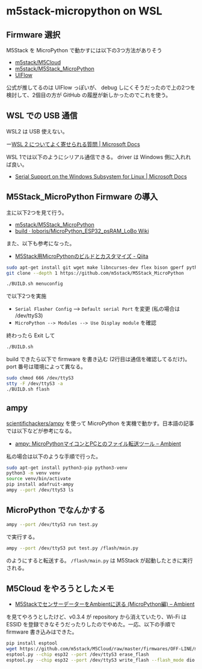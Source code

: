 # m5stack-micropython on WSL

## Firmware 選択

M5Stack を MicroPython で動かすには以下の3つ方法がありそう

- [m5stack/M5Cloud](https://github.com/m5stack/M5Cloud)
- [m5stack/M5Stack_MicroPython](https://github.com/m5stack/M5Stack_MicroPython)
- [UIFlow](https://m5stack.github.io/UIFlow_doc/ja/)

公式が推してるのは UIFlow っぽいが、 debug しにくそうだったので上の2つを検討して、2個目の方が GitHub の履歴が新しかったのでこれを使う。

## WSL での USB 通信

WSL2 は USB 使えない。

ー[WSL 2 についてよく寄せられる質問 | Microsoft Docs](https://docs.microsoft.com/ja-jp/windows/wsl/wsl2-faq#can-i-access-the-gpu-in-wsl-2-are-there-plans-to-increase-hardware-support)

WSL 1では以下のようにシリアル通信できる。 driver は Windows 側に入れれば良い。

- [Serial Support on the Windows Subsystem for Linux | Microsoft Docs](https://docs.microsoft.com/en-us/archive/blogs/wsl/serial-support-on-the-windows-subsystem-for-linux)


## M5Stack_MicroPython Firmware の導入


主に以下2つを見て行う。

- [m5stack/M5Stack_MicroPython](https://github.com/m5stack/M5Stack_MicroPython)
- [build · loboris/MicroPython_ESP32_psRAM_LoBo Wiki](https://github.com/loboris/MicroPython_ESP32_psRAM_LoBo/wiki/build)

また、以下も参考になった。

- [M5Stack用MicroPythonのビルドとカスタマイズ - Qiita](https://qiita.com/ciniml/items/1378d02bc14098b959ef)


```sh
sudo apt-get install git wget make libncurses-dev flex bison gperf python python-serial
git clone --depth 1 https://github.com/m5stack/M5Stack_MicroPython
```

```sh
./BUILD.sh menuconfig
```

で以下2つを実施

- `Serial Flasher Config` --> `Default serial Port` を変更 (私の場合は /dev/ttyS3)
- `MicroPython --> Modules --> Use Display module` を確認

終わったら Exit して

```sh
./BUILD.sh
```

build できたら以下で firmware を書き込む (2行目は通信を確認してるだけ)。port 番号は環境によって異なる。

```sh
sudo chmod 666 /dev/ttyS3
stty -F /dev/ttyS3 -a
./BUILD.sh flash
```

## ampy

[scientifichackers/ampy](https://github.com/scientifichackers/ampy) を使って MicroPython を実機で動かす。日本語の記事では以下などが参考になる。

- [ampy: MicroPythonマイコンとPCとのファイル転送ツール – Ambient](https://ambidata.io/blog/2018/03/15/ampy/)

私の場合は以下のような手順で行った。

```sh
sudo apt-get install python3-pip python3-venv
python3 -m venv venv
source venv/bin/activate 
pip install adafruit-ampy
ampy --port /dev/ttyS3 ls
```

## MicroPython でなんかする


```sh
ampy --port /dev/ttyS3 run test.py
```

で実行する。

```sh
ampy --port /dev/ttyS3 put test.py /flash/main.py
```

のようにすると転送する。 `/flash/main.py` は M5Stack が起動したときに実行される。


## M5Cloud をやろうとしたメモ

- [M5StackでセンサーデーターをAmbientに送る (MicroPython編) – Ambient](https://ambidata.io/samples/m5stack/m5stack-micropython/)

を見てやろうとしたけど、v0.3.4 が repository から消えていたり、Wi-Fi は ESSID を登録できなそうだったりしたのでやめた。一応、以下の手順で firmware 書き込みはできた。

```sh
pip install esptool
wget https://github.com/m5stack/M5Cloud/raw/master/firmwares/OFF-LINE/m5stack-20180516-v0.4.0.bin
esptool.py --chip esp32 --port /dev/ttyS3 erase_flash
esptool.py --chip esp32 --port /dev/ttyS3 write_flash --flash_mode dio -z 0x1000 m5stack-20180516-v0.4.0.bin
```
